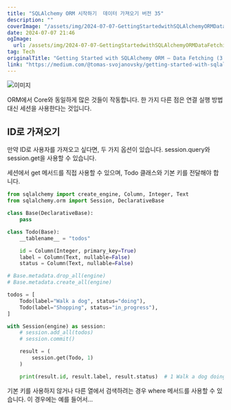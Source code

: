 ```yaml
---
title: "SQLAlchemy ORM 시작하기  데이터 가져오기 버전 35"
description: ""
coverImage: "/assets/img/2024-07-07-GettingStartedwithSQLAlchemyORMDataFetching35_0.png"
date: 2024-07-07 21:46
ogImage:
  url: /assets/img/2024-07-07-GettingStartedwithSQLAlchemyORMDataFetching35_0.png
tag: Tech
originalTitle: "Getting Started with SQLAlchemy ORM — Data Fetching (3 5)"
link: "https://medium.com/@tomas-svojanovsky/getting-started-with-sqlalchemy-orm-data-fetching-3-5-a968414fd871"
---
```


![이미지](/assets/img/2024-07-07-GettingStartedwithSQLAlchemyORMDataFetching35_0.png)

ORM에서 Core와 동일하게 많은 것들이 작동합니다. 한 가지 다른 점은 연결 실행 방법 대신 세션을 사용한다는 것입니다.

## ID로 가져오기

만약 ID로 사용자를 가져오고 싶다면, 두 가지 옵션이 있습니다. session.query와 session.get을 사용할 수 있습니다.

<div class="content-ad"></div>

세션에서 get 메서드를 직접 사용할 수 있으며, Todo 클래스와 기본 키를 전달해야 합니다.

```python
from sqlalchemy import create_engine, Column, Integer, Text
from sqlalchemy.orm import Session, DeclarativeBase

class Base(DeclarativeBase):
    pass

class Todo(Base):
    __tablename__ = "todos"

    id = Column(Integer, primary_key=True)
    label = Column(Text, nullable=False)
    status = Column(Text, nullable=False)

# Base.metadata.drop_all(engine)
# Base.metadata.create_all(engine)

todos = [
    Todo(label="Walk a dog", status="doing"),
    Todo(label="Shopping", status="in_progress"),
]

with Session(engine) as session:
    # session.add_all(todos)
    # session.commit()

    result = (
        session.get(Todo, 1)
    )

    print(result.id, result.label, result.status)  # 1 Walk a dog doing
```

기본 키를 사용하지 않거나 다른 열에서 검색하려는 경우 where 메서드를 사용할 수 있습니다. 이 경우에는 예를 들어서...
